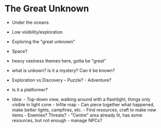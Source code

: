 # The Great Unknown

- Under the oceans
- Low visibility/exploration
- Exploring the "great unknown"
- Space? 
- heavy vastness themes here, gotta be "great"
- what is unkown? Is it a mystery? Can it be known? 
- Exploration vs Discovery
        - Puzzle?
        - Adventure?
- Is it a platformer? 

- Idea:
        - Top-down view, walking around with a flashlight, things only visible in light cone
        - Infite map
        - Can piece together what happened, make better lights, campfires, etc.
        - Find resources, craft to make new items
        - Enemies? Threats? 
        - "Centre" area already lit, has some resources, but not enough
        - manage NPCs? 
 
